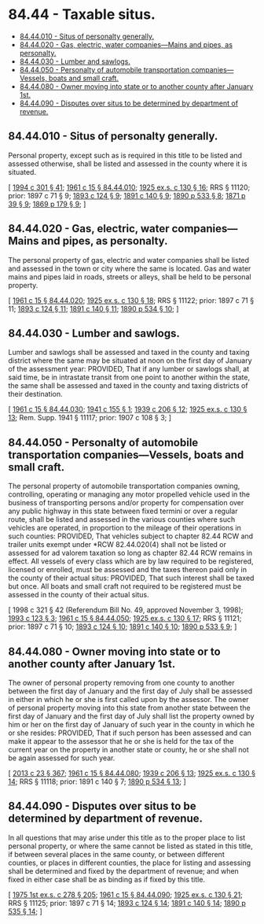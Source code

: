 # 84.44 - Taxable situs.
* [84.44.010 - Situs of personalty generally.](#8444010---situs-of-personalty-generally)
* [84.44.020 - Gas, electric, water companies—Mains and pipes, as personalty.](#8444020---gas-electric-water-companiesmains-and-pipes-as-personalty)
* [84.44.030 - Lumber and sawlogs.](#8444030---lumber-and-sawlogs)
* [84.44.050 - Personalty of automobile transportation companies—Vessels, boats and small craft.](#8444050---personalty-of-automobile-transportation-companiesvessels-boats-and-small-craft)
* [84.44.080 - Owner moving into state or to another county after January 1st.](#8444080---owner-moving-into-state-or-to-another-county-after-january-1st)
* [84.44.090 - Disputes over situs to be determined by department of revenue.](#8444090---disputes-over-situs-to-be-determined-by-department-of-revenue)
## 84.44.010 - Situs of personalty generally.
Personal property, except such as is required in this title to be listed and assessed otherwise, shall be listed and assessed in the county where it is situated.

\[ [1994 c 301 § 41](http://lawfilesext.leg.wa.gov/biennium/1993-94/Pdf/Bills/Session%20Laws/Senate/5372-S2.SL.pdf?cite=1994%20c%20301%20§%2041); [1961 c 15 § 84.44.010](http://leg.wa.gov/CodeReviser/documents/sessionlaw/1961c15.pdf?cite=1961%20c%2015%20§%2084.44.010); [1925 ex.s. c 130 § 16](http://leg.wa.gov/CodeReviser/documents/sessionlaw/1925ex1c130.pdf?cite=1925%20ex.s.%20c%20130%20§%2016); RRS § 11120; prior:  1897 c 71 § 9; [1893 c 124 § 9](http://leg.wa.gov/CodeReviser/documents/sessionlaw/1893c124.pdf?cite=1893%20c%20124%20§%209); [1891 c 140 § 9](http://leg.wa.gov/CodeReviser/documents/sessionlaw/1891c140.pdf?cite=1891%20c%20140%20§%209); [1890 p 533 § 8](http://leg.wa.gov/CodeReviser/documents/sessionlaw/1890c533.pdf?cite=1890%20p%20533%20§%208); [1871 p 39 § 9](http://leg.wa.gov/CodeReviser/Pages/session_laws.aspx?cite=1871%20p%2039%20§%209); [1869 p 179 § 9](http://leg.wa.gov/CodeReviser/Pages/session_laws.aspx?cite=1869%20p%20179%20§%209); \]

## 84.44.020 - Gas, electric, water companies—Mains and pipes, as personalty.
The personal property of gas, electric and water companies shall be listed and assessed in the town or city where the same is located. Gas and water mains and pipes laid in roads, streets or alleys, shall be held to be personal property.

\[ [1961 c 15 § 84.44.020](http://leg.wa.gov/CodeReviser/documents/sessionlaw/1961c15.pdf?cite=1961%20c%2015%20§%2084.44.020); [1925 ex.s. c 130 § 18](http://leg.wa.gov/CodeReviser/documents/sessionlaw/1925ex1c130.pdf?cite=1925%20ex.s.%20c%20130%20§%2018); RRS § 11122; prior:  1897 c 71 § 11; [1893 c 124 § 11](http://leg.wa.gov/CodeReviser/documents/sessionlaw/1893c124.pdf?cite=1893%20c%20124%20§%2011); [1891 c 140 § 11](http://leg.wa.gov/CodeReviser/documents/sessionlaw/1891c140.pdf?cite=1891%20c%20140%20§%2011); [1890 p 534 § 10](http://leg.wa.gov/CodeReviser/documents/sessionlaw/1890c534.pdf?cite=1890%20p%20534%20§%2010); \]

## 84.44.030 - Lumber and sawlogs.
Lumber and sawlogs shall be assessed and taxed in the county and taxing district where the same may be situated at noon on the first day of January of the assessment year: PROVIDED, That if any lumber or sawlogs shall, at said time, be in intrastate transit from one point to another within the state, the same shall be assessed and taxed in the county and taxing districts of their destination.

\[ [1961 c 15 § 84.44.030](http://leg.wa.gov/CodeReviser/documents/sessionlaw/1961c15.pdf?cite=1961%20c%2015%20§%2084.44.030); [1941 c 155 § 1](http://leg.wa.gov/CodeReviser/documents/sessionlaw/1941c155.pdf?cite=1941%20c%20155%20§%201); [1939 c 206 § 12](http://leg.wa.gov/CodeReviser/documents/sessionlaw/1939c206.pdf?cite=1939%20c%20206%20§%2012); [1925 ex.s. c 130 § 13](http://leg.wa.gov/CodeReviser/documents/sessionlaw/1925ex1c130.pdf?cite=1925%20ex.s.%20c%20130%20§%2013); Rem. Supp. 1941 § 11117; prior:  1907 c 108 § 3; \]

## 84.44.050 - Personalty of automobile transportation companies—Vessels, boats and small craft.
The personal property of automobile transportation companies owning, controlling, operating or managing any motor propelled vehicle used in the business of transporting persons and/or property for compensation over any public highway in this state between fixed termini or over a regular route, shall be listed and assessed in the various counties where such vehicles are operated, in proportion to the mileage of their operations in such counties: PROVIDED, That vehicles subject to chapter 82.44 RCW and trailer units exempt under *RCW 82.44.020(4) shall not be listed or assessed for ad valorem taxation so long as chapter 82.44 RCW remains in effect. All vessels of every class which are by law required to be registered, licensed or enrolled, must be assessed and the taxes thereon paid only in the county of their actual situs: PROVIDED, That such interest shall be taxed but once. All boats and small craft not required to be registered must be assessed in the county of their actual situs.

\[ 1998 c 321 § 42 (Referendum Bill No. 49, approved November 3, 1998); [1993 c 123 § 3](http://lawfilesext.leg.wa.gov/biennium/1993-94/Pdf/Bills/Session%20Laws/Senate/5535-S.SL.pdf?cite=1993%20c%20123%20§%203); [1961 c 15 § 84.44.050](http://leg.wa.gov/CodeReviser/documents/sessionlaw/1961c15.pdf?cite=1961%20c%2015%20§%2084.44.050); [1925 ex.s. c 130 § 17](http://leg.wa.gov/CodeReviser/documents/sessionlaw/1925ex1c130.pdf?cite=1925%20ex.s.%20c%20130%20§%2017); RRS § 11121; prior:  1897 c 71 § 10; [1893 c 124 § 10](http://leg.wa.gov/CodeReviser/documents/sessionlaw/1893c124.pdf?cite=1893%20c%20124%20§%2010); [1891 c 140 § 10](http://leg.wa.gov/CodeReviser/documents/sessionlaw/1891c140.pdf?cite=1891%20c%20140%20§%2010); [1890 p 533 § 9](http://leg.wa.gov/CodeReviser/documents/sessionlaw/1890c533.pdf?cite=1890%20p%20533%20§%209); \]

## 84.44.080 - Owner moving into state or to another county after January 1st.
The owner of personal property removing from one county to another between the first day of January and the first day of July shall be assessed in either in which he or she is first called upon by the assessor. The owner of personal property moving into this state from another state between the first day of January and the first day of July shall list the property owned by him or her on the first day of January of such year in the county in which he or she resides: PROVIDED, That if such person has been assessed and can make it appear to the assessor that he or she is held for the tax of the current year on the property in another state or county, he or she shall not be again assessed for such year.

\[ [2013 c 23 § 367](http://lawfilesext.leg.wa.gov/biennium/2013-14/Pdf/Bills/Session%20Laws/Senate/5077-S.SL.pdf?cite=2013%20c%2023%20§%20367); [1961 c 15 § 84.44.080](http://leg.wa.gov/CodeReviser/documents/sessionlaw/1961c15.pdf?cite=1961%20c%2015%20§%2084.44.080); [1939 c 206 § 13](http://leg.wa.gov/CodeReviser/documents/sessionlaw/1939c206.pdf?cite=1939%20c%20206%20§%2013); [1925 ex.s. c 130 § 14](http://leg.wa.gov/CodeReviser/documents/sessionlaw/1925ex1c130.pdf?cite=1925%20ex.s.%20c%20130%20§%2014); RRS § 11118; prior:  1891 c 140 § 7; [1890 p 534 § 13](http://leg.wa.gov/CodeReviser/documents/sessionlaw/1890c534.pdf?cite=1890%20p%20534%20§%2013); \]

## 84.44.090 - Disputes over situs to be determined by department of revenue.
In all questions that may arise under this title as to the proper place to list personal property, or where the same cannot be listed as stated in this title, if between several places in the same county, or between different counties, or places in different counties, the place for listing and assessing shall be determined and fixed by the department of revenue; and when fixed in either case shall be as binding as if fixed by this title.

\[ [1975 1st ex.s. c 278 § 205](http://leg.wa.gov/CodeReviser/documents/sessionlaw/1975ex1c278.pdf?cite=1975%201st%20ex.s.%20c%20278%20§%20205); [1961 c 15 § 84.44.090](http://leg.wa.gov/CodeReviser/documents/sessionlaw/1961c15.pdf?cite=1961%20c%2015%20§%2084.44.090); [1925 ex.s. c 130 § 21](http://leg.wa.gov/CodeReviser/documents/sessionlaw/1925ex1c130.pdf?cite=1925%20ex.s.%20c%20130%20§%2021); RRS § 11125; prior:  1897 c 71 § 14; [1893 c 124 § 14](http://leg.wa.gov/CodeReviser/documents/sessionlaw/1893c124.pdf?cite=1893%20c%20124%20§%2014); [1891 c 140 § 14](http://leg.wa.gov/CodeReviser/documents/sessionlaw/1891c140.pdf?cite=1891%20c%20140%20§%2014); [1890 p 535 § 14](http://leg.wa.gov/CodeReviser/documents/sessionlaw/1890c535.pdf?cite=1890%20p%20535%20§%2014); \]

